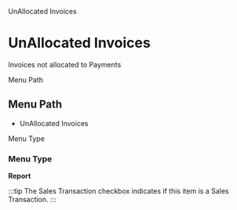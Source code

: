 
UnAllocated Invoices
# UnAllocated Invoices


Invoices not allocated to Payments

Menu Path
## Menu Path



- UnAllocated Invoices

Menu Type
### Menu Type

**Report**

:::tip
The Sales Transaction checkbox indicates if this item is a Sales Transaction.
:::
